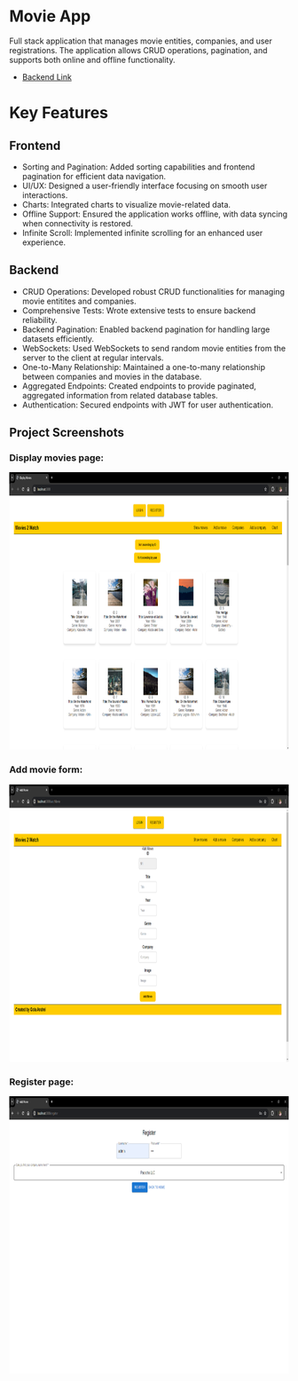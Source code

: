 # Movie App
   Full stack application that manages movie entities, companies, and user registrations. The application allows CRUD operations, pagination, and supports both online and offline functionality.
   - [Backend Link](https://github.com/GotaSeptimiuAndrei/MovieAppBackend)

# Key Features

## Frontend
- Sorting and Pagination: Added sorting capabilities and frontend pagination for efficient data navigation.
- UI/UX: Designed a user-friendly interface focusing on smooth user interactions.
- Charts: Integrated charts to visualize movie-related data.
- Offline Support: Ensured the application works offline, with data syncing when connectivity is restored.
- Infinite Scroll: Implemented infinite scrolling for an enhanced user experience.

## Backend
- CRUD Operations: Developed robust CRUD functionalities for managing movie entitites and companies.
- Comprehensive Tests: Wrote extensive tests to ensure backend reliability.
- Backend Pagination: Enabled backend pagination for handling large datasets efficiently.
- WebSockets: Used WebSockets to send random movie entities from the server to the client at regular intervals.
- One-to-Many Relationship: Maintained a one-to-many relationship between companies and movies in the database.
- Aggregated Endpoints: Created endpoints to provide paginated, aggregated information from related database tables.
- Authentication: Secured endpoints with JWT for user authentication.

## Project Screenshots
 ### Display movies page:
  <p align="center"> <img src="https://github.com/GotaSeptimiuAndrei/MovieAppFrontend/blob/main/ProjectScreenshots/photo1.png" height="500"/> </p>

 ### Add movie form:
   <p align="center"> <img src="https://github.com/GotaSeptimiuAndrei/MovieAppFrontend/blob/main/ProjectScreenshots/photo2.png" height="500"/> </p>

 ### Register page:
   <p align="center"> <img src="https://github.com/GotaSeptimiuAndrei/MovieAppFrontend/blob/main/ProjectScreenshots/photo3.png" height="500"/> </p>
